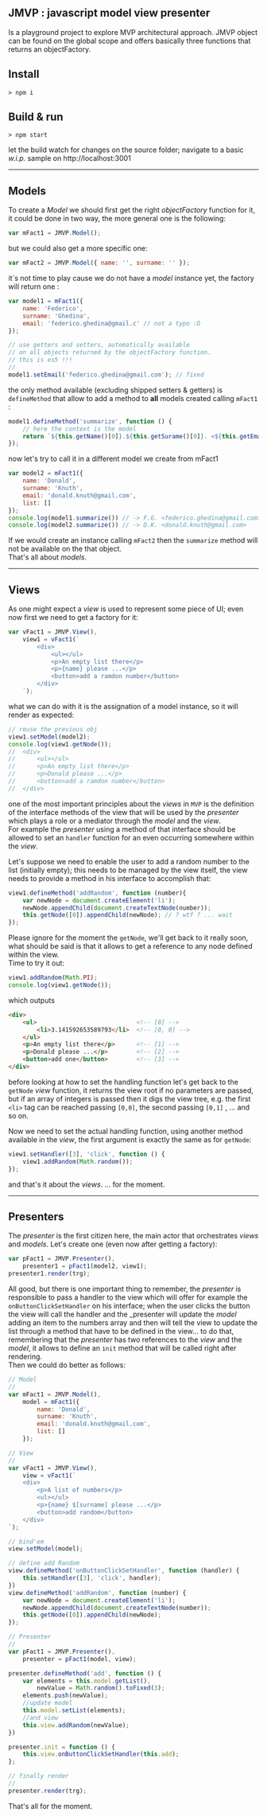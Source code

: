 ## JMVP : javascript model view presenter  

Is a playground project to explore MVP architectural approach. JMVP object can be found on the global scope and offers basically three functions that returns an objectFactory.

## Install

`> npm i`

## Build & run  
`> npm start`

let the build watch for changes on the source folder; navigate to a basic _w.i.p._ sample on http://localhost:3001

---

## Models  

To create a _Model_ we should first get the right _objectFactory_ function for it, it could be done in two way, the more general one is the following:

``` js
var mFact1 = JMVP.Model();
```
but we could also get a more specific one:
``` js
var mFact2 = JMVP.Model({ name: '', surname: '' });
```

it`s not time to play cause we do not have a _model_ instance yet, the factory will return one :
``` js
var model1 = mFact1({
    name: 'Federico',
    surname: 'Ghedina',
    email: 'federico.ghedina@gmail.c' // not a typo :D
});

// use getters and setters, automatically available
// on all objects returned by the objectFactory function.
// this is es5 !!!
//
model1.setEmail('federico.ghedina@gmail.com'); // fixed 
```
the only method available (excluding shipped setters & getters) is `defineMethod` that allow to add a method to **all** models created calling `mFact1` :
``` js
model1.defineMethod('summarize', function () {
    // here the context is the model
    return `${this.getName()[0]}.${this.getSurame()[0]}. <${this.getEmail()}>`;
});
```
now let's try to call it in a different model we create from mFact1
``` js
var model2 = mFact1({
    name: 'Donald',
    surname: 'Knuth',
    email: 'donald.knuth@gmail.com',
    list: []
});
console.log(model1.summarize()) // -> F.G. <federico.ghedina@gmail.com>
console.log(model2.summarize()) // -> D.K. <donald.knuth@gmail.com>
```
If we would create an instance calling `mFact2` then the `summarize` method will not be available on the that object.  
That's all about _models_.

---

## Views  
As one might expect a _view_ is used to represent some piece of UI; even now first we need to get a factory for it:

``` js
var vFact1 = JMVP.View(),
    view1 = vFact1(`
        <div>
            <ul></ul>
            <p>An empty list there</p>
            <p>{name} please ...</p>
            <button>add a ramdon number</button>
        </div>
    `);
```
what we can do with it is the assignation of a model instance, so it will render as expected:
``` js
// reuse the previous obj
view1.setModel(model2);
console.log(view1.getNode());
//  <div>
//      <ul></ul>
//      <p>An empty list there</p>
//      <p>Donald please ...</p>
//      <button>add a ramdon number</button>
//  </div>
```

one of the most important principles about the _views_ in `MVP` is the definition of the interface methods of the view that will be used by the _presenter_ which plays a role or a mediator through the _model_ and the _view_.  
For example the _presenter_ using a method of that interface should be allowed to set an `handler` function for an even occurring somewhere within the _view_.  

Let's suppose we need to enable the user to add a random number to the list (initially empty); this needs to be managed by the view itself, the view needs to provide a method in his interface to accomplish that:
``` js  
view1.defineMethod('addRandom', function (number){
    var newNode = document.createElement('li');
    newNode.appendChild(document.createTextNode(number));
    this.getNode([0]).appendChild(newNode); // ? wtf ? ... wait
});
```
Please ignore for the moment the `getNode`, we'll get back to it really soon, what should be said is that it allows to get a reference to any node defined within the view.  
Time to try it out:
``` js
view1.addRandom(Math.PI);
console.log(view1.getNode());
```
which outputs
``` html
<div>
    <ul>                            <!-- [0] -->
        <li>3.141592653589793</li>  <!-- [0, 0] -->
    </ul>                           
    <p>An empty list there</p>      <!-- [1] -->
    <p>Donald please ...</p>        <!-- [2] -->
    <button>add one</button>        <!-- [3] -->
</div>
```
before looking at how to set the handling function let's get back to the `getNode` _view_ function, it returns the view root if no parameters are passed, but if an array of integers is passed then it digs the view tree, e.g. the first `<li>` tag can be reached passing `[0,0]`, the second passing `[0,1]` , ... and so on.

Now we need to set the actual handling function, using another method available in the _view_, the first argument is exactly the same as for `getNode`:
``` js
view1.setHandler([3], 'click', function () {
    view1.addRandom(Math.random());
});
```
and that's it about the _views_. ... for the moment.

---

## Presenters 
The _presenter_ is the first citizen here, the main actor that orchestrates _views_ and _models_. Let's create one (even now after getting a factory):

``` js
var pFact1 = JMVP.Presenter(),
    presenter1 = pFact1(model2, view1);
presenter1.render(trg);
```

All good, but there is one important thing to remember, the _presenter_ is responsible to pass a handler to the view which will offer for example the `onButtonClickSetHandler` on his interface; when the user clicks the button the view will call the handler and  the _presenter will update the _model_ adding an item to the numbers array and then will tell the view to update the list through a method that have to be defined in the view... to do that, remembering that the _presenter_ has two references to the _view_ and the _model_, it allows to define an `init` method that will be called right after rendering.  
Then we could do better as follows:  

``` js
// Model
//
var mFact1 = JMVP.Model(),
    model = mFact1({
        name: 'Donald',
        surname: 'Knuth',
        email: 'donald.knuth@gmail.com',
        list: []
    });

// View
//
var vFact1 = JMVP.View(),
    view = vFact1(`
    <div>
        <p>A list of numbers</p>
        <ul></ul>
        <p>{name} $[surname] please ...</p>
        <button>add random</button>
    </div>
`);

// bind'em
view.setModel(model);

// define add Random 
view.defineMethod('onButtonClickSetHandler', function (handler) {
    this.setHandler([3], 'click', handler);
})
view.defineMethod('addRandom', function (number) {
    var newNode = document.createElement('li');
    newNode.appendChild(document.createTextNode(number));
    this.getNode([0]).appendChild(newNode);
});

// Presenter
//
var pFact1 = JMVP.Presenter(),
    presenter = pFact1(model, view);

presenter.defineMethod('add', function () {
    var elements = this.model.getList(),
        newValue = Math.random().toFixed(3);
    elements.push(newValue);
    //update model
    this.model.setList(elements);
    //and view
    this.view.addRandom(newValue);
})

presenter.init = function () {
    this.view.onButtonClickSetHandler(this.add);
};

// finally render
//
presenter.render(trg);
```

That's all for the moment.

